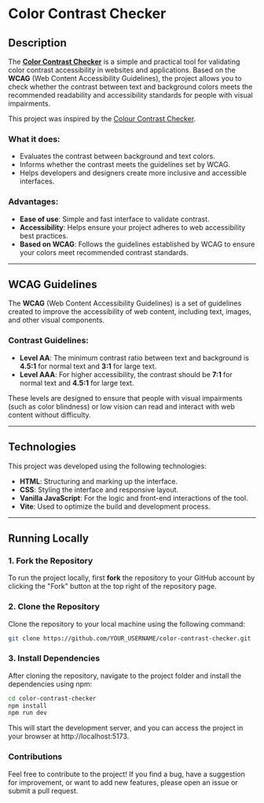 # Color Contrast Checker

## Description

The [**Color Contrast Checker**](https://contrast.mateusvillain.com/) is a simple and practical tool for validating color contrast accessibility in websites and applications. Based on the **WCAG** (Web Content Accessibility Guidelines), the project allows you to check whether the contrast between text and background colors meets the recommended readability and accessibility standards for people with visual impairments.

This project was inspired by the [Colour Contrast Checker](https://colourcontrast.cc/).

### What it does:
- Evaluates the contrast between background and text colors.
- Informs whether the contrast meets the guidelines set by WCAG.
- Helps developers and designers create more inclusive and accessible interfaces.

### Advantages:
- **Ease of use**: Simple and fast interface to validate contrast.
- **Accessibility**: Helps ensure your project adheres to web accessibility best practices.
- **Based on WCAG**: Follows the guidelines established by WCAG to ensure your colors meet recommended contrast standards.

---

## WCAG Guidelines

The **WCAG** (Web Content Accessibility Guidelines) is a set of guidelines created to improve the accessibility of web content, including text, images, and other visual components.

### Contrast Guidelines:
- **Level AA**: The minimum contrast ratio between text and background is **4.5:1** for normal text and **3:1** for large text.
- **Level AAA**: For higher accessibility, the contrast should be **7:1** for normal text and **4.5:1** for large text.

These levels are designed to ensure that people with visual impairments (such as color blindness) or low vision can read and interact with web content without difficulty.

---

## Technologies

This project was developed using the following technologies:
- **HTML**: Structuring and marking up the interface.
- **CSS**: Styling the interface and responsive layout.
- **Vanilla JavaScript**: For the logic and front-end interactions of the tool.
- **Vite**: Used to optimize the build and development process.

---

## Running Locally

### 1. **Fork the Repository**
To run the project locally, first **fork** the repository to your GitHub account by clicking the "Fork" button at the top right of the repository page.

### 2. **Clone the Repository**
Clone the repository to your local machine using the following command:

```bash
git clone https://github.com/YOUR_USERNAME/color-contrast-checker.git
```

### 3. Install Dependencies
After cloning the repository, navigate to the project folder and install the dependencies using npm:

```bash
cd color-contrast-checker
npm install
npm run dev
```

This will start the development server, and you can access the project in your browser at http://localhost:5173.

### Contributions
Feel free to contribute to the project! If you find a bug, have a suggestion for improvement, or want to add new features, please open an issue or submit a pull request.